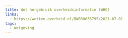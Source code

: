 ```yaml
---
title: Wet hergebruik overheidsinformatie (WHO)
links:
  - https://wetten.overheid.nl/BWBR0036795/2021-07-01
tags:
  - Wetgeving
---
```

